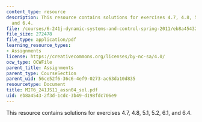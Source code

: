 ```yaml
---
content_type: resource
description: This resource contains solutions for exercises 4.7, 4.8, 5.1, 5.2, 6.1,
  and 6.4.
file: /courses/6-241j-dynamic-systems-and-control-spring-2011/eb8a45432f3d1cdc3b49d198fdc706e9_MIT6_241JS11_assn04_sol.pdf
file_size: 272478
file_type: application/pdf
learning_resource_types:
- Assignments
license: https://creativecommons.org/licenses/by-nc-sa/4.0/
ocw_type: OCWFile
parent_title: Assignments
parent_type: CourseSection
parent_uid: 56ce52f6-36c6-4ef9-0273-ac63da10d835
resourcetype: Document
title: MIT6_241JS11_assn04_sol.pdf
uid: eb8a4543-2f3d-1cdc-3b49-d198fdc706e9
---
```

This resource contains solutions for exercises 4.7, 4.8, 5.1, 5.2, 6.1, and 6.4.